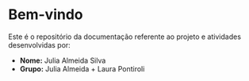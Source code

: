 # Bem-vindo

Este é o repositório da documentação referente ao projeto e atividades desenvolvidas por:

- **Nome:** Julia Almeida Silva  
- **Grupo:** Julia Almeida + Laura Pontiroli